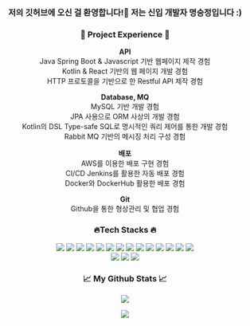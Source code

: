 <h3 align="center">저의 깃허브에 오신 걸 환영합니다!👋 저는 신입 개발자 명승정입니다 :)</h3>
<div align="center">
  <h3><strong>🚀 Project Experience 🚀</strong></h3>

  **API**
<br>
Java Spring Boot & Javascript 기반 웹페이지 제작 경험
<br>
Kotlin & React 기반의 웹 페이지 개발 경험
<br>
HTTP 프로토콜을 기반으로 한 Restful API 제작 경험

  **Database, MQ**<br>
  MySQL 기반 개발 경험<br>
  JPA 사용으로 ORM 사상의 개발 경험<br>
  Kotlin의 DSL Type-safe SQL로 명시적인 쿼리 제어를 통한 개발 경험<br>
  Rabbit MQ 기반의 메시징 처리 구성 경험<br>

  **배포**<br>
  AWS를 이용한 배포 구현 경험<br>
  CI/CD Jenkins를 활용한 자동 배포 경험<br>
  Docker와 DockerHub 활용한 배포 경험<br>

  **Git**<br>
  Github을 통한 형상관리 및 협업 경험<br>
</div>

  <h3 align="center">🔥Tech Stacks 🔥</h3>
<p align="center">
  <img src="https://img.shields.io/badge/Java-FF7800?style=for-the-badge&logo=OpenJDK&logoColor=white"> 
  <img src="https://img.shields.io/badge/kotlin-7F52FF?style=for-the-badge&logo=kotlin&logoColor=white"> 
  <img src="https://img.shields.io/badge/javascript-F7DF1E?style=for-the-badge&logo=javascript&logoColor=white"> 
  <img src="https://img.shields.io/badge/typescript-3178C6?style=for-the-badge&logo=typescript&logoColor=white"> 
  <img src="https://img.shields.io/badge/react-61DAFB?style=for-the-badge&logo=react&logoColor=white"> 
  <img src="https://img.shields.io/badge/github-181717?style=for-the-badge&logo=github&logoColor=white">
  <img src="https://img.shields.io/badge/amazonaws-232F3E?style=for-the-badge&logo=amazonaws&logoColor=white"> 
  <img src="https://img.shields.io/badge/notion-000000?style=for-the-badge&logo=notion&logoColor=white"> 
  <img src="https://img.shields.io/badge/html5-E34F26?style=for-the-badge&logo=html5&logoColor=white"> 
  <img src="https://img.shields.io/badge/css3-1572B6?style=for-the-badge&logo=css3&logoColor=white"> 
  <img src="https://img.shields.io/badge/mysql-4479A1?style=for-the-badge&logo=mysql&logoColor=white"> 
  <img src="https://img.shields.io/badge/docker-2496ED?style=for-the-badge&logo=docker&logoColor=white">
  <img src="https://img.shields.io/badge/webpack-8DD6F9?style=for-the-badge&logo=webpack&logoColor=white"> 
  <img src="https://img.shields.io/badge/jenkins-D24939?style=for-the-badge&logo=jenkins&logoColor=white"> 
<br>
  <img src="https://img.shields.io/badge/rabbitmq-FF6600?style=for-the-badge&logo=rabbitmq&logoColor=white"> 
  <img src="https://img.shields.io/badge/springboot-6DB33F?style=for-the-badge&logo=springboot&logoColor=white"> 
  <img src="https://img.shields.io/badge/git-F05032?style=for-the-badge&logo=git&logoColor=white">
</p>

<h3 align="center">📈 My Github Stats 📈</h3>
<p align="center">
  <img src="https://github-readme-stats.vercel.app/api?username=MyungSeoungJung&show_icons=true&theme=radical&hide=contribs">
</p>

<p align="center">
  <img src="https://github-readme-stats.vercel.app/api/top-langs/?username=MyungSeoungJung&layout=compact&theme=radical">
</p>

